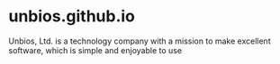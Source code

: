# unbios.github.io
Unbios, Ltd. is a technology company with a mission to make excellent software, which is simple and enjoyable to use

